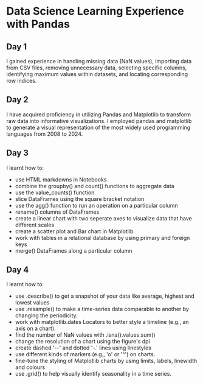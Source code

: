 # Data Science Learning Experience with Pandas
## Day 1
I gained experience in handling missing data (NaN values), importing data from CSV files, removing unnecessary data, selecting specific columns, identifying maximum values within datasets, and locating corresponding row indices.

## Day 2
I have acquired proficiency in utilizing Pandas and Matplotlib to transform raw data into informative visualizations. I employed pandas and matplotlib to generate a visual representation of the most widely used programming languages from 2008 to 2024.

## Day 3
I learnt how to:
- use HTML markdowns in Notebooks
- combine the groupby() and count() functions to aggregate data
- use the value_counts() function
- slice DataFrames using the square bracket notation
- use the agg() function to run an operation on a particular column
- rename() columns of DataFrames
- create a linear chart with two seperate axes to visualize data that have different scales
- create a scatter plot and Bar chart in Matplotlib
- work with tables in a relational database by using primary and foreign keys
- merge() DataFrames along a particular column

## Day 4
  I learnt how to:
  - use .describe() to get a snapshot of your data like average, highest and lowest values
  - use .resample() to make a time-series data comparable to another by changing the periodicity.
  - work with matplotlib.dates Locators to better style a timeline (e.g., an axis on a chart).
  - find the number of NaN values with .isna().values.sum()
  - change the resolution of a chart using the figure's dpi
  -  create dashed '--' and dotted '-.' lines using linestyles
  -  use different kinds of markers (e.g., 'o' or '^') on charts.
  -  fine-tune the styling of Matplotlib charts by using limits, labels, linewidth and colours
  -  use .grid() to help visually identify seasonality in a time series.






















